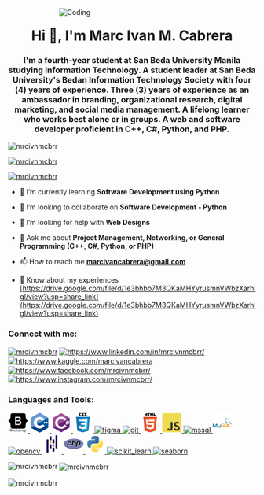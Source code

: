 <img align="right" alt="Coding" width="400" src="https://cdn.dribbble.com/users/1059583/screenshots/4171367/coding-freak.gif">
<h1 align="center">Hi 👋, I'm Marc Ivan M. Cabrera</h1>
<h3 align="center">I'm a fourth-year student at San Beda University Manila studying Information Technology. A student leader at San Beda University's Bedan Information Technology Society with four (4) years of experience. Three (3) years of experience as an ambassador in branding, organizational research, digital marketing, and social media management. A lifelong learner who works best alone or in groups. A web and software developer proficient in C++, C#, Python, and PHP.</h3>

<p align="left"> <img src="https://komarev.com/ghpvc/?username=mrcivnmcbrr&label=Profile%20views&color=0e75b6&style=flat" alt="mrcivnmcbrr" /> </p>

<p align="left"> <a href="https://github.com/ryo-ma/github-profile-trophy"><img src="https://github-profile-trophy.vercel.app/?username=mrcivnmcbrr" alt="mrcivnmcbrr" /></a> </p>

<p align="left"> <a href="https://twitter.com/mrcivnmcbrr" target="blank"><img src="https://img.shields.io/twitter/follow/mrcivnmcbrr?logo=twitter&style=for-the-badge" alt="mrcivnmcbrr" /></a> </p>

- 🌱 I’m currently learning **Software Development using Python**

- 👯 I’m looking to collaborate on **Software Development - Python**

- 🤝 I’m looking for help with **Web Designs**

- 💬 Ask me about **Project Management, Networking, or General Programming (C++, C#, Python, or PHP)**

- 📫 How to reach me **marcivancabrera@gmail.com**

- 📄 Know about my experiences [https://drive.google.com/file/d/1e3bhbb7M3QKaMHYyrusmnVWbzXarhlgl/view?usp=share_link](https://drive.google.com/file/d/1e3bhbb7M3QKaMHYyrusmnVWbzXarhlgl/view?usp=share_link)

<h3 align="left">Connect with me:</h3>
<p align="left">
<a href="https://twitter.com/mrcivnmcbrr" target="blank"><img align="center" src="https://raw.githubusercontent.com/rahuldkjain/github-profile-readme-generator/master/src/images/icons/Social/twitter.svg" alt="mrcivnmcbrr" height="30" width="40" /></a>
<a href="https://linkedin.com/in/https://www.linkedin.com/in/mrcivnmcbrr/" target="blank"><img align="center" src="https://raw.githubusercontent.com/rahuldkjain/github-profile-readme-generator/master/src/images/icons/Social/linked-in-alt.svg" alt="https://www.linkedin.com/in/mrcivnmcbrr/" height="30" width="40" /></a>
<a href="https://kaggle.com/https://www.kaggle.com/marcivancabrera" target="blank"><img align="center" src="https://raw.githubusercontent.com/rahuldkjain/github-profile-readme-generator/master/src/images/icons/Social/kaggle.svg" alt="https://www.kaggle.com/marcivancabrera" height="30" width="40" /></a>
<a href="https://fb.com/https://www.facebook.com/mrcivnmcbrr/" target="blank"><img align="center" src="https://raw.githubusercontent.com/rahuldkjain/github-profile-readme-generator/master/src/images/icons/Social/facebook.svg" alt="https://www.facebook.com/mrcivnmcbrr/" height="30" width="40" /></a>
<a href="https://instagram.com/https://www.instagram.com/mrcivnmcbrr/" target="blank"><img align="center" src="https://raw.githubusercontent.com/rahuldkjain/github-profile-readme-generator/master/src/images/icons/Social/instagram.svg" alt="https://www.instagram.com/mrcivnmcbrr/" height="30" width="40" /></a>
</p>

<h3 align="left">Languages and Tools:</h3>
<p align="left"> <a href="https://getbootstrap.com" target="_blank" rel="noreferrer"> <img src="https://raw.githubusercontent.com/devicons/devicon/master/icons/bootstrap/bootstrap-plain-wordmark.svg" alt="bootstrap" width="40" height="40"/> </a> <a href="https://www.w3schools.com/cpp/" target="_blank" rel="noreferrer"> <img src="https://raw.githubusercontent.com/devicons/devicon/master/icons/cplusplus/cplusplus-original.svg" alt="cplusplus" width="40" height="40"/> </a> <a href="https://www.w3schools.com/cs/" target="_blank" rel="noreferrer"> <img src="https://raw.githubusercontent.com/devicons/devicon/master/icons/csharp/csharp-original.svg" alt="csharp" width="40" height="40"/> </a> <a href="https://www.w3schools.com/css/" target="_blank" rel="noreferrer"> <img src="https://raw.githubusercontent.com/devicons/devicon/master/icons/css3/css3-original-wordmark.svg" alt="css3" width="40" height="40"/> </a> <a href="https://www.figma.com/" target="_blank" rel="noreferrer"> <img src="https://www.vectorlogo.zone/logos/figma/figma-icon.svg" alt="figma" width="40" height="40"/> </a> <a href="https://git-scm.com/" target="_blank" rel="noreferrer"> <img src="https://www.vectorlogo.zone/logos/git-scm/git-scm-icon.svg" alt="git" width="40" height="40"/> </a> <a href="https://www.w3.org/html/" target="_blank" rel="noreferrer"> <img src="https://raw.githubusercontent.com/devicons/devicon/master/icons/html5/html5-original-wordmark.svg" alt="html5" width="40" height="40"/> </a> <a href="https://developer.mozilla.org/en-US/docs/Web/JavaScript" target="_blank" rel="noreferrer"> <img src="https://raw.githubusercontent.com/devicons/devicon/master/icons/javascript/javascript-original.svg" alt="javascript" width="40" height="40"/> </a> <a href="https://www.microsoft.com/en-us/sql-server" target="_blank" rel="noreferrer"> <img src="https://www.svgrepo.com/show/303229/microsoft-sql-server-logo.svg" alt="mssql" width="40" height="40"/> </a> <a href="https://www.mysql.com/" target="_blank" rel="noreferrer"> <img src="https://raw.githubusercontent.com/devicons/devicon/master/icons/mysql/mysql-original-wordmark.svg" alt="mysql" width="40" height="40"/> </a> <a href="https://opencv.org/" target="_blank" rel="noreferrer"> <img src="https://www.vectorlogo.zone/logos/opencv/opencv-icon.svg" alt="opencv" width="40" height="40"/> </a> <a href="https://pandas.pydata.org/" target="_blank" rel="noreferrer"> <img src="https://raw.githubusercontent.com/devicons/devicon/2ae2a900d2f041da66e950e4d48052658d850630/icons/pandas/pandas-original.svg" alt="pandas" width="40" height="40"/> </a> <a href="https://www.php.net" target="_blank" rel="noreferrer"> <img src="https://raw.githubusercontent.com/devicons/devicon/master/icons/php/php-original.svg" alt="php" width="40" height="40"/> </a> <a href="https://www.python.org" target="_blank" rel="noreferrer"> <img src="https://raw.githubusercontent.com/devicons/devicon/master/icons/python/python-original.svg" alt="python" width="40" height="40"/> </a> <a href="https://scikit-learn.org/" target="_blank" rel="noreferrer"> <img src="https://upload.wikimedia.org/wikipedia/commons/0/05/Scikit_learn_logo_small.svg" alt="scikit_learn" width="40" height="40"/> </a> <a href="https://seaborn.pydata.org/" target="_blank" rel="noreferrer"> <img src="https://seaborn.pydata.org/_images/logo-mark-lightbg.svg" alt="seaborn" width="40" height="40"/> </a> </p>

<p><img align="left" src="https://github-readme-stats.vercel.app/api/top-langs?username=mrcivnmcbrr&show_icons=true&locale=en&layout=compact" alt="mrcivnmcbrr" /></p>

<p>&nbsp;<img align="center" src="https://github-readme-stats.vercel.app/api?username=mrcivnmcbrr&show_icons=true&locale=en" alt="mrcivnmcbrr" /></p>

<p><img align="center" src="https://github-readme-streak-stats.herokuapp.com/?user=mrcivnmcbrr&" alt="mrcivnmcbrr" /></p>

